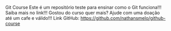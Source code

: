Git Course
Este é um repositório teste para ensinar como o Git funciona!!!
Saiba mais no link!!!
Gostou do curso quer mais? Ajude com uma doação até um cafe e válido!!!
Link GitHub: https://github.com/nathansmelo/github-course